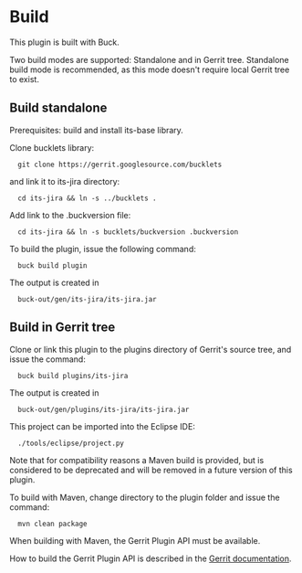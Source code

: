Build
=====

This plugin is built with Buck.

Two build modes are supported: Standalone and in Gerrit tree. Standalone
build mode is recommended, as this mode doesn't require local Gerrit
tree to exist.

Build standalone
----------------

Prerequisites: build and install its-base library.

Clone bucklets library:

```
  git clone https://gerrit.googlesource.com/bucklets

```
and link it to its-jira directory:

```
  cd its-jira && ln -s ../bucklets .
```

Add link to the .buckversion file:

```
  cd its-jira && ln -s bucklets/buckversion .buckversion
```

To build the plugin, issue the following command:

```
  buck build plugin
```

The output is created in

```
  buck-out/gen/its-jira/its-jira.jar
```

Build in Gerrit tree
--------------------

Clone or link this plugin to the plugins directory of Gerrit's source
tree, and issue the command:

```
  buck build plugins/its-jira
```

The output is created in

```
  buck-out/gen/plugins/its-jira/its-jira.jar
```

This project can be imported into the Eclipse IDE:

```
  ./tools/eclipse/project.py
```

Note that for compatibility reasons a Maven build is provided, but is
considered to be deprecated and will be removed in a future version of
this plugin.

To build with Maven, change directory to the plugin folder and issue the
command:

```
  mvn clean package
```

When building with Maven, the Gerrit Plugin API must be available.

How to build the Gerrit Plugin API is described in the [Gerrit
documentation](../../../Documentation/dev-buck.html#_extension_and_plugin_api_jar_files).
